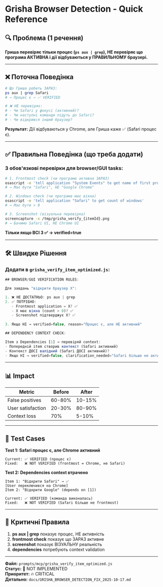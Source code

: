 # Grisha Browser Detection - Quick Reference

## 🔍 Проблема (1 речення)
**Гриша перевіряє тільки процес (`ps aux | grep`), НЕ перевіряє що програма АКТИВНА і дії відбуваються у ПРАВИЛЬНОМУ браузері.**

---

## ❌ Поточна Поведінка

```bash
# Що Гриша робить ЗАРАЗ:
ps aux | grep Safari
# → Процес є → ✅ VERIFIED

# ❌ НЕ перевіряє:
# - Чи Safari у фокусі (активний)?
# - Чи наступні команди підуть до Safari?
# - Чи відкрився інший браузер?
```

**Результат:** Дії відбуваються у Chrome, але Гриша каже ✅ (Safari процес є).

---

## ✅ Правильна Поведінка (що треба додати)

### **3 обов'язкові перевірки для browser/GUI tasks:**

```bash
# 1. Frontmost check (чи програма активна ЗАРАЗ)
osascript -e 'tell application "System Events" to get name of first process whose frontmost is true'
# → Має бути "Safari", НЕ "Google Chrome"

# 2. Windows check (чи програма має вікна)
osascript -e 'tell application "Safari" to get count of windows'
# → Має бути > 0

# 3. Screenshot (візуальна перевірка)
screencapture -x /tmp/grisha_verify_{itemId}.png
# → Бачимо Safari UI, НЕ Chrome UI
```

**Тільки якщо ВСІ 3 ✅ → verified=true**

---

## 🛠️ Швидке Рішення

### **Додати в `grisha_verify_item_optimized.js`:**

```javascript
## BROWSER/GUI VERIFICATION RULES:

Для завдань "відкрити браузер X":

1. ❌ НЕ ДОСТАТНЬО: ps aux | grep
2. ✅ ПОТРІБНО:
   - Frontmost application = X? ✅
   - X має вікна (count > 0)? ✅
   - Screenshot підтверджує X? ✅
   
3. Якщо НІ → verified=false, reason="Процес є, але НЕ активний"

## DEPENDENCY CONTEXT CHECK:

Item з Dependencies [1] → перевіряй context:
- Попередній item створив контекст (Safari активний)
- Контекст ДОСІ валідний (Safari ДОСІ активний)?
- Якщо НІ → verified=false, clarification_needed="Safari більше не активний"
```

---

## 📊 Impact

| Metric            | Before | After  |
| ----------------- | ------ | ------ |
| False positives   | 60-80% | 10-15% |
| User satisfaction | 20-30% | 80-90% |
| Context loss      | 70%    | 5-10%  |

---

## 🎯 Test Cases

**Test 1: Safari процес є, але Chrome активний**
```
Current: ✅ VERIFIED (процес є)
Fixed:   ❌ NOT VERIFIED (frontmost = Chrome, не Safari)
```

**Test 2: Dependencies context втрачено**
```
Item 1: "Відкрити Safari" → ✅
[User переключився на Chrome]
Item 2: "Відкрити Google" (depends on [1])

Current: ✅ VERIFIED (команда виконалась)
Fixed:   ❌ NOT VERIFIED (Safari більше не frontmost)
```

---

## 🚨 Критичні Правила

1. **ps aux | grep** показує процес, НЕ активність
2. **frontmost check** показує що ЗАРАЗ активне
3. **screenshot** показує ВІЗУАЛЬНУ реальність
4. **dependencies** потребують context validation

---

**Файл:** `prompts/mcp/grisha_verify_item_optimized.js`  
**Статус:** 🔴 NOT IMPLEMENTED  
**Приоритет:** 🔥 CRITICAL  
**Детально:** `docs/GRISHA_BROWSER_DETECTION_FIX_2025-10-17.md`
